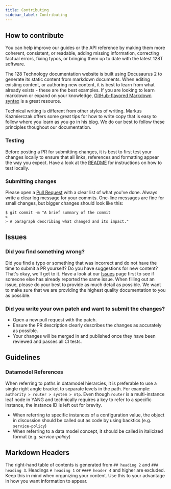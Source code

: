 ```yaml
---
title: Contributing
sidebar_label: Contributing
---
```


## How to contribute
You can help improve our guides or the API reference by making them more coherent, consistent, or readable, adding missing information, correcting factual errors, fixing typos, or bringing them up to date with the latest 128T software.

The 128 Technology documentation website is built using Docusaurus 2 to generate its static content from markdown documents. When editing existing content, or authoring new content, it is best to learn from what already exists - these are the best examples. If you are looking to learn markdown or expand on your knowledge, [GitHub-flavored Markdown syntax](https://docusaurus.io/docs/en/doc-markdown) is a great resource.

Technical writing is different from other styles of writing.  Markus Kazmierczak offers some great tips for how to write copy that is easy to follow where you learn as you go in his [blog](https://mkaz.blog/misc/notes-on-technical-writing/). We do our best to follow these principles thoughout our documentation.

### Testing
Before posting a PR for submitting changes, it is best to first test your changes locally to ensure that all links, references and formatting appear the way you expect.  Have a look at the [README](https://github.com/128technology/docs) for instructions on how to test locally.

### Submitting changes
Please open a [Pull Request](https://github.com/128technology/docs/pulls) with a clear list of what you've done. Always write a clear log message for your commits. One-line messages are fine for small changes, but bigger changes should look like this:

    $ git commit -m "A brief summary of the commit
    >
    > A paragraph describing what changed and its impact."

## Issues
### Did you find something wrong?
Did you find a typo or something that was incorrect and do not have the time to submit a PR yourself?  Do you have suggestions for new content? That's okay, we'll get to it.  Have a look at our [Issues](https://github.com/128technology/docs/issues) page first to see if someone else has already reported the same issue. When filling out an issue, please do your best to provide as much detail as possible.  We want to make sure that we are providing the highest quality documentation to you as possible.

### Did you write your own patch and want to submit the changes?
* Open a new pull request with the patch.
* Ensure the PR description clearly describes the changes as accurately as possible.
* Your changes will be merged in and published once they have been reviewed and passes all CI tests.

## Guidelines

### Datamodel References
When referring to paths in datamodel hierarcies, it is preferable to use a single right angle bracket to separate levels in the path.  For example: `authority > router > system > ntp`.  Even though `router` is a multi-instance leaf node in YANG and technically requires a key to refer to a specific instance, the instance ID is left out for brevity.

* When referring to specific instances of a configuration value, the object in discussion should be called out as code by using backtics (e.g. `service-policy`)
* When referring to a data model concept, it should be called in italicized format (e.g. _service-policy_)

## Markdown Headers
The right-hand table of contents is generated from `## heading 2` and `### heading 3`.  Headings `# heading 1` or `#### header 4` and higher are excluded. Keep this in mind when organizing your content. Use this to your advantage in how you want information to appear.